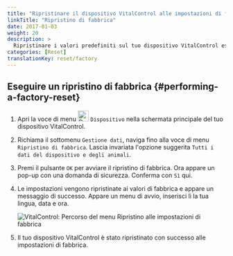 ```yaml
---
title: "Ripristinare il dispositivo VitalControl alle impostazioni di fabbrica"
linkTitle: "Ripristino di fabbrica"
date: 2017-01-03
weight: 20
description: >
  Ripristinare i valori predefiniti sul tuo dispositivo VitalControl eseguendo un ripristino di fabbrica.
categories: [Reset]
translationKey: reset/factory
---
```

## Eseguire un ripristino di fabbrica {#performing-a-factory-reset}

1. Apri la voce di menu <img src="/icons/device.svg" width="25" align="bottom" alt="Device" /> `Dispositivo` nella schermata principale del tuo dispositivo VitalControl.

1. Richiama il sottomenu `Gestione dati`, naviga fino alla voce di menu `Ripristino di fabbrica`. Lascia invariata l'opzione suggerita `Tutti i dati del dispositivo e degli animali`.

1. Premi il pulsante `OK` per avviare il ripristino di fabbrica. Ora appare un pop-up con una domanda di sicurezza. Conferma con `Sì` qui.

1. Le impostazioni vengono ripristinate ai valori di fabbrica e appare un messaggio di successo. Appare un menu di avvio, inserisci lì la tua lingua, data e ora.

   ![VitalControl: Percorso del menu Ripristino alle impostazioni di fabbrica](../images/resetdevice.png "Ripristino alle impostazioni di fabbrica")

1. Il tuo dispositivo VitalControl è stato ripristinato con successo alle impostazioni di fabbrica.
